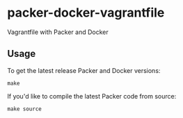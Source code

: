 # packer-docker-vagrantfile

Vagrantfile with Packer and Docker 

## Usage

To get the latest release Packer and Docker versions:

```
make
```

If you'd like to compile the latest Packer code from source:

```
make source
```
